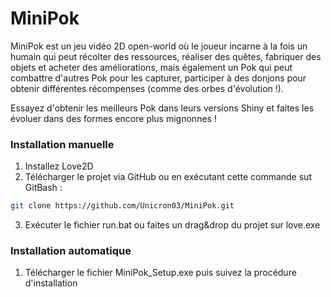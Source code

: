 # MiniPok

MiniPok est un jeu vidéo 2D open-world où le joueur incarne à la fois un humain qui peut récolter des ressources, réaliser des quêtes, fabriquer des objets et acheter des améliorations, mais également un Pok qui peut combattre d'autres Pok pour les capturer, participer à des donjons pour obtenir différentes récompenses (comme des orbes d'évolution !).

Essayez d'obtenir les meilleurs Pok dans leurs versions Shiny et faites les évoluer dans des formes encore plus mignonnes !

### Installation manuelle

1) Installez Love2D
2) Télécharger le projet via GitHub ou en exécutant cette commande sut GitBash :
```bash
git clone https://github.com/Unicron03/MiniPok.git
```
3) Exécuter le fichier run.bat ou faites un drag&drop du projet sur love.exe

### Installation automatique

1) Télécharger le fichier MiniPok_Setup.exe puis suivez la procédure d'installation
